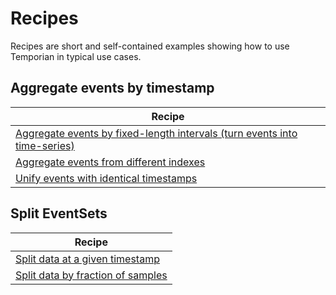 # Recipes

Recipes are short and self-contained examples showing how to use Temporian
in typical use cases.

## Aggregate events by timestamp

| Recipe                                                                                                |
| ----------------------------------------------------------------------------------------------------- |
| [Aggregate events by fixed-length intervals (turn events into time-series)](aggregate_interval.ipynb) |
| [Aggregate events from different indexes](aggregate_index.ipynb)                                      |
| [Unify events with identical timestamps](aggregate_duplicated.ipynb)                                  |

## Split EventSets

| Recipe                                                    |
| --------------------------------------------------------- |
| [Split data at a given timestamp](split_timestamp.ipynb)  |
| [Split data by fraction of samples](split_fraction.ipynb) |

